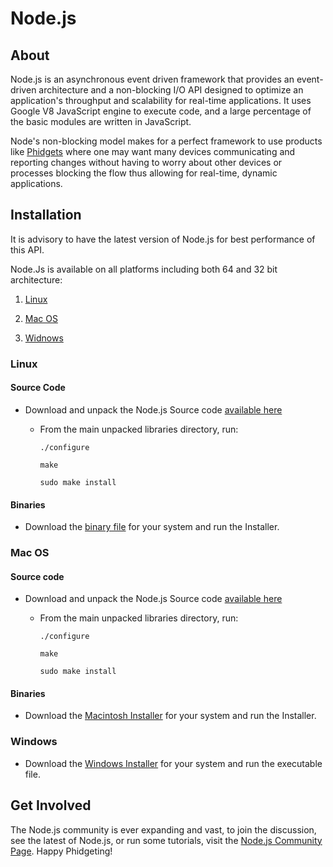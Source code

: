 # Node.js

## About


Node.js is an asynchronous event driven framework that provides an event-driven architecture and a non-blocking I/O API designed to optimize an application's throughput and scalability for real-time applications. It uses Google V8 JavaScript engine to execute code, and a large percentage of the basic modules are written in JavaScript.  

Node's non-blocking model makes for a perfect framework to use products like [Phidgets](http://www.phidgets.com/) where one may want many devices communicating and reporting changes without having to worry about other devices or processes blocking the flow thus allowing for real-time, dynamic applications.

## Installation
It is advisory to have the latest version of Node.js for best performance of this API.

Node.Js is available on all platforms including both 64 and 32 bit architecture:


1. [Linux](https://nodejs.org/en/)

2. [Mac OS](https://nodejs.org/en/)

3. [Widnows](https://nodejs.org/en/)

### Linux
#### Source Code
* Download and unpack the Node.js Source code [available here](https://nodejs.org/en/download/)
    * From the main unpacked libraries directory, run:

        `./configure`

        `make`

        `sudo make install`

#### Binaries

* Download the [binary file](https://nodejs.org/en/download/) for your system and run the Installer.

### Mac OS

#### Source code

* Download and unpack the Node.js Source code [available here](https://nodejs.org/en/download/)
    * From the main unpacked libraries directory, run:

        `./configure`

        `make`

        `sudo make install`


#### Binaries

* Download the [Macintosh Installer](https://nodejs.org/en/download/) for your system and run the Installer.

### Windows
* Download the [Windows Installer](https://nodejs.org/en/download/) for your system and run the executable file.

## Get Involved

The Node.js community is ever expanding and vast, to join the discussion, see the latest of Node.js, or run some tutorials, visit the [Node.js Community Page](https://nodejs.org/en/get-involved/). Happy Phidgeting!
